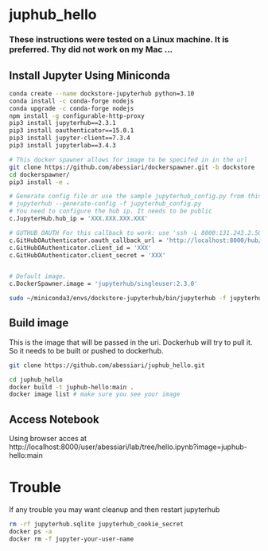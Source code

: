 # juphub_hello

### These instructions were tested on a Linux machine. It is preferred. Thy did not work on my Mac ... 

## Install Jupyter Using Miniconda

```sh
conda create --name dockstore-jupyterhub python=3.10
conda install -c conda-forge nodejs
conda upgrade -c conda-forge nodejs
npm install -g configurable-http-proxy
pip3 install jupyterhub==2.3.1
pip3 install oauthenticator==15.0.1
pip3 install jupyter-client==7.3.4
pip3 install jupyterlab==3.4.3

# This docker spawner allows for image to be specifed in in the url
git clone https://github.com/abessiari/dockerspawner.git -b dockstore
cd dockerspawner/
pip3 install -e .

# Generate config file or use the sample jupyterhub_config.py from this repo
# jupyterhub --generate-config -f jupyterhub_config.py 
# You need to configure the hub ip. It needs to be public 
c.JupyterHub.hub_ip = 'XXX.XXX.XXX.XXX'

# GUTHUB OAUTH For this callback to work: use 'ssh -L 8000:131.243.2.50:8000 username@HUB_PUBLIC_IP'
c.GitHubOAuthenticator.oauth_callback_url = 'http://localhost:8000/hub/oauth_callback'
c.GitHubOAuthenticator.client_id = 'XXX'
c.GitHubOAuthenticator.client_secret = 'XXX'


# Default image. 
c.DockerSpawner.image = 'jupyterhub/singleuser:2.3.0'

sudo ~/miniconda3/envs/dockstore-jupyterhub/bin/jupyterhub -f jupyterhub_config.py
```

## Build image

This is the image that will be passed in the uri. Dockerhub will try to pull it. 
So it needs to be built or pushed to dockerhub. 

```sh
git clone https://github.com/abessiari/juphub_hello.git

cd juphub_hello
docker build -t juphub-hello:main .
docker image list # make sure you see your image
```

## Access Notebook

Using browser acces at http://localhost:8000/user/abessiari/lab/tree/hello.ipynb?image=juphub-hello:main

# Trouble

If any trouble you may want cleanup and then restart jupyterhub 

```sh 
rm -rf jupyterhub.sqlite jupyterhub_cookie_secret 
docker ps -a
docker rm -f jupyter-your-user-name
```
